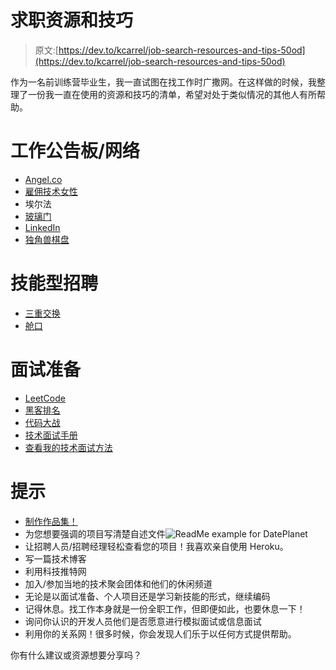 # 求职资源和技巧

> 原文:[https://dev.to/kcarrel/job-search-resources-and-tips-50od](https://dev.to/kcarrel/job-search-resources-and-tips-50od)

作为一名前训练营毕业生，我一直试图在找工作时广撒网。在这样做的时候，我整理了一份我一直在使用的资源和技巧的清单，希望对处于类似情况的其他人有所帮助。

# [](#job-boardsnetworks)工作公告板/网络

*   [Angel.co](https://angel.co/)
*   [雇佣技术女性](https://www.hiretechladies.com/jobs)
*   埃尔法
*   [玻璃门](https://www.glassdoor.com/index.htm)
*   [LinkedIn](https://www.linkedin.com/jobs/)
*   [独角兽棋盘](https://unicornboard.com/)

# [](#skillsbased-recruiting)技能型招聘

*   [三重交换](https://triplebyte.com/)
*   [舱口](https://www.hatchways.io/#/)

# [](#interview-prep)面试准备

*   [LeetCode](https://leetcode.com/problemset/all/)
*   [黑客排名](https://www.hackerrank.com/)
*   [代码大战](https://www.codewars.com/)
*   [技术面试手册](https://yangshun.github.io/tech-interview-handbook/)
*   [查看我的技术面试方法](https://dev.to/kcarrel/an-approach-to-technical-interviews-3l66)

# [](#tips)提示

*   [制作作品集！](https://kcarrel.github.io/)
*   为您想要强调的项目写清楚自述文件![ReadMe example for DatePlanet](../Images/95036cff022737888680eaac51f847c1.png)
*   让招聘人员/招聘经理轻松查看您的项目！我喜欢亲自使用 Heroku。
*   写一篇技术博客
*   利用科技推特网
*   加入/参加当地的技术聚会团体和他们的休闲频道
*   无论是以面试准备、个人项目还是学习新技能的形式，继续编码
*   记得休息。找工作本身就是一份全职工作，但即便如此，也要休息一下！
*   询问你认识的开发人员他们是否愿意进行模拟面试或信息面试
*   利用你的关系网！很多时候，你会发现人们乐于以任何方式提供帮助。

你有什么建议或资源想要分享吗？